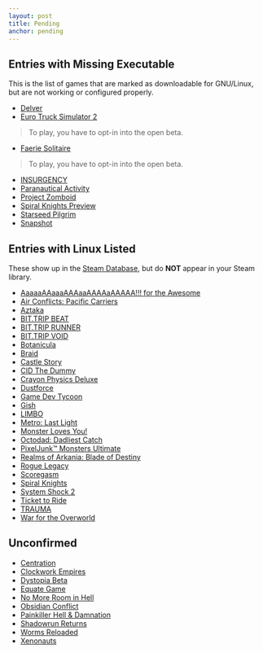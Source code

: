 ```yaml
---
layout: post
title: Pending
anchor: pending
---
```


Entries with Missing Executable
-------------------------------

This is the list of games that are marked as downloadable for GNU/Linux, but are not working or configured properly.

- [Delver](http://store.steampowered.com/app/249630/)
- [Euro Truck Simulator 2](http://store.steampowered.com/app/227300/)
> To play, you have to opt-in into the open beta.

- [Faerie Solitaire](http://store.steampowered.com/app/38600/)
> To play, you have to opt-in into the open beta.

- [INSURGENCY](http://store.steampowered.com/app/222880/)
- [Paranautical Activity](http://store.steampowered.com/app/250580/)
- [Project Zomboid](http://store.steampowered.com/app/108600/)
- [Spiral Knights Preview](http://store.steampowered.com/app/99920/)
- [Starseed Pilgrim](http://store.steampowered.com/app/230980/)
- [Snapshot](http://store.steampowered.com/app/204220/)

Entries with Linux Listed
------------------------------

These show up in the [Steam Database](http://steamdb.info/linux/), but do **NOT** appear in your Steam library.

- [AaaaaAAaaaAAAaaAAAAaAAAAA!!! for the Awesome](http://store.steampowered.com/app/15560/)
- [Air Conflicts: Pacific Carriers](http://store.steampowered.com/app/214910/)
- [Aztaka](http://store.steampowered.com/app/37100/)
- [BIT.TRIP BEAT](http://store.steampowered.com/app/63700/)
- [BIT.TRIP RUNNER](http://store.steampowered.com/app/63710/)
- [BIT.TRIP VOID](http://store.steampowered.com/app/205070/)
- [Botanicula](http://store.steampowered.com/app/207690/)
- [Braid](http://store.steampowered.com/app/26800/)
- [Castle Story](http://store.steampowered.com/app/227860/)
- [CID The Dummy](http://store.steampowered.com/app/45900/)
- [Crayon Physics Deluxe](http://store.steampowered.com/app/26900/)
- [Dustforce](http://store.steampowered.com/app/65300/)
- [Game Dev Tycoon](http://store.steampowered.com/app/239820/)
- [Gish](http://store.steampowered.com/app/9500/)
- [LIMBO](http://store.steampowered.com/app/48000/)
- [Metro: Last Light](http://store.steampowered.com/app/43160/)
- [Monster Loves You!](http://store.steampowered.com/app/226740/)
- [Octodad: Dadliest Catch](http://store.steampowered.com/app/224480/)
- [PixelJunk™ Monsters Ultimate](http://store.steampowered.com/app/243780/)
- [Realms of Arkania: Blade of Destiny](http://store.steampowered.com/app/237550/)
- [Rogue Legacy](http://store.steampowered.com/app/241600/)
- [Scoregasm](http://store.steampowered.com/app/202410/)
- [Spiral Knights](http://store.steampowered.com/app/99900/)
- [System Shock 2](http://store.steampowered.com/app/238210/)
- [Ticket to Ride](http://store.steampowered.com/app/108200/)
- [TRAUMA](http://store.steampowered.com/app/98100/)
- [War for the Overworld](http://store.steampowered.com/app/230190/)

Unconfirmed
-----------

- [Centration](http://store.steampowered.com/app/243300/)
- [Clockwork Empires](http://store.steampowered.com/app/224740/)
- [Dystopia Beta](http://store.steampowered.com/app/17590/)
- [Equate Game](http://store.steampowered.com/app/224880/)
- [No More Room in Hell](http://store.steampowered.com/app/224260/)
- [Obsidian Conflict](http://store.steampowered.com/app/17750/)
- [Painkiller Hell & Damnation](http://store.steampowered.com/app/214870/)
- [Shadowrun Returns](http://store.steampowered.com/app/234650/)
- [Worms Reloaded](http://store.steampowered.com/app/22600/)
- [Xenonauts](http://store.steampowered.com/app/223830/)
